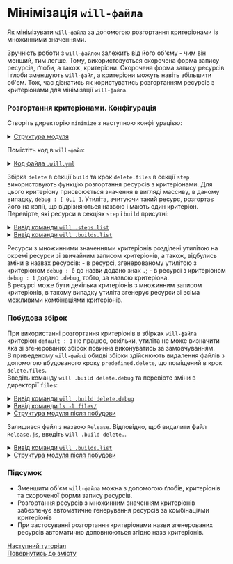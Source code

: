 # Мінімізація <code>will-файлa</code>

Як мінімізувати <code>will-файлa</code> за допомогою розгортання критеріонами із множинними значеннями.

Зручність роботи з `will-файлом` залежить від його об'єму - чим він менший, тим легше. Тому, використовується скорочена форма запису ресурсів, ґлоби, а також, критеріони. Скорочена форма запису ресурсів і ґлоби зменшують `will-файл`, а критеріони можуть навіть збільшити об'єм. Тож, час дізнатись як користуватись розгортанням ресурсів з критеріонами для мінімізації `will-файла`.   

### Розгортання критеріонами. Конфігурація
Створіть директорію `minimize` з наступною конфігурацією:  

<details>
  <summary><u>Структура модуля</u></summary>

```
minimize
    ├── files
    │     ├── Debug.txt
    │     └── Release.js
    └── .will.yml

```

</details>

Помістіть код в `will-файл`:

<details>
  <summary><u>Код файла <code>.will.yml</code></u></summary>

```yaml
about :

  name : willFileMinimizing
  description : "To minimize will-file by short write form of criterions"
  version : 0.0.1

path :

  in : '.'
  out : 'out'
  fileToDelete.debug :
    criterion :
      debug : 1
    path : './files/Debug*'
  fileToDelete.release :
    criterion :
      debug : 0
    path : './files/Release*'

step  :

  delete.files :
    inherit : predefined.delete
    filePath : path::fileToDelete.*=1
    criterion :
      debug : [ 0,1 ]

build :

  delete :
    criterion :
      debug : [ 0,1 ]
    steps :
      - delete.*=1

```

</details>

Збірка `delete` в секції `build` та крок `delete.files` в секції `step` використовують функцію розгортання ресурсів з критеріонами. Для цього критеріону присвоюється значення в вигляді массиву, в даному випадку, `debug : [ 0,1 ]`. Утиліта, зчитуючи такий ресурс, розгортає його на копії, що відрізняються назвою і мають один критеріон. 
Перевірте, які ресурси в секціях `step` i `build` присутні:

<details>
  <summary><u>Вивід команди <code>will .steps.list</code></u></summary>

```
[user@user ~]$ will .steps.list
...
step::delete.files.
  criterion :
    debug : 0
  opts :
    filePath : path::fileToDelete.*=1
  inherit :
    predefined.delete

step::delete.files.debug
  criterion :
    debug : 1
  opts :
    filePath : path::fileToDelete.*=1
  inherit :
    predefined.delete

```

</details>
<details>
  <summary><u>Вивід команди <code>will .builds.list</code></u></summary>

```
[user@user ~]$ will .builds.list
...
build::delete.
  criterion :
    debug : 0
  steps :
    delete.*=1

build::delete.debug
  criterion :
    debug : 1
  steps :
    delete.*=1

```

</details>

Ресурси з множинними значеннями критеріонів розділені утилітою на окремі ресурси зі звичайним записом критеріонів, а також, відбулись зміни в назвах ресурсів: 
\- в ресурсі, згенерованому утилітою з критеріоном `debug : 0` до назви додано знак `.`;
\- в ресурсі з критеріоном `debug : 1` додано `.debug`, тобто, за назвою критеріона.  
В ресурсі може бути декілька критеріонів з множинним записом критеріонів, в такому випадку утиліта згенерує ресурси зі всіма можливими комбінаціями критеріонів.  

### Побудова збірок
При використанні розгортання критеріонів в збірках `will-файла` критеріон `default : 1` не працює, оскільки, утиліта не може визначити яка зі згенерованих збірок повинна виконуватись за замовчуванням.  
В приведеному `will-файлі` обидві збірки здійснюють видалення файлів з допомогою вбудованого кроку `predefined.delete`, що поміщений в крок `delete.files`.    
Введіть команду `will .build delete.debug` та перевірте зміни в директорії `files`:

<details>
  <summary><u>Вивід команди <code>will .build delete.debug</code></u></summary>

```
[user@user ~]$ will .build delete.debug
...
  Building module::willFileMinimizing / build::delete.debug
   - filesDelete 1 files at /path_to_file/files in 0.028s
  Built module::willFileMinimizing / build::delete.debug in 0.029s

```

</details>
<details>
  <summary><u>Вивід команди <code>ls -l files/</code></u></summary>

```
[user@user ~]$ ls -l files/
-rw-r--r-- 1 user user 301 Mar 17 08:33 Release

```

</details>
<details>
  <summary><u>Структура модуля після побудови</u></summary>

```
minimize
    ├── files
    │     └── Release.js
    └── .will.yml

```

</details>

Залишився файл з назвою `Release`. Відповідно, щоб видалити файл `Release.js`, введіть `will .build delete.`.  

<details>
  <summary><u>Вивід команди <code>will .builds.list</code></u></summary>

```
[user@user ~]$ will .build delete.
...
  Building module::willFileMinimizing / build::delete.
   - filesDelete 1 files at /path_to_file/files in 0.028s
  Built module::willFileMinimizing / build::delete. in 0.030s

```

</details>
<details>
  <summary><u>Структура модуля після побудови</u></summary>

```
minimize
    ├── files
    └── .will.yml

```

</details>

### Підсумок
- Зменшити об'єм `will-файла` можна з допомогою ґлобів, критеріонів та скороченої форми запису ресурсів.
- Розгортання ресурсів з множинним значенням критеріонів забезпечує автоматичне генерування ресурсів за комбінаціями критеріонів
- При застосуванні розгортання критеріонами назви згенерованих ресурсів автоматично доповнюються згідно назв критеріонів.

[Наступний туторіал](WillFileSplit.md)  
[Повернутись до змісту](../README.md#tutorials)
